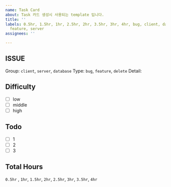 ```yaml
---
name: Task Card
about: Task 카드 생성시 사용되는 template 입니다.
title: ''
labels: 0.5hr, 1.5hr, 1hr, 2.5hr, 2hr, 3.5hr, 3hr, 4hr, bug, client, database, delete,
  feature, server
assignees: ''

---
```


## ISSUE
Group: `client`, `server`, `database`
Type: `bug`, `feature`, `delete`
Detail: 

## Difficulty
* [ ] low
* [ ] middle  
* [ ] high

## Todo
* [ ] 1
* [ ] 2
* [ ] 3

## Total Hours
`0.5hr` , `1hr`, `1.5hr`, `2hr`, `2.5hr`, `3hr`, `3.5hr`, `4hr`
